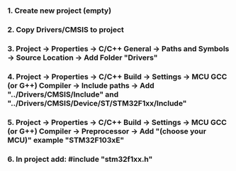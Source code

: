 ### 1. Create new project (empty)
### 2. Copy Drivers/CMSIS to project
### 3. Project -> Properties -> C/C++ General -> Paths and Symbols -> Source Location -> Add Folder "Drivers"
### 4. Project -> Properties -> C/C++ Build -> Settings -> MCU GCC (or G++) Compiler -> Include paths -> Add "../Drivers/CMSIS/Include" and "../Drivers/CMSIS/Device/ST/STM32F1xx/Include"
### 5. Project -> Properties -> C/C++ Build -> Settings -> MCU GCC (or G++) Compiler -> Preprocessor -> Add "(choose your MCU)" example "STM32F103xE"
### 6. In project add: #include "stm32f1xx.h"

